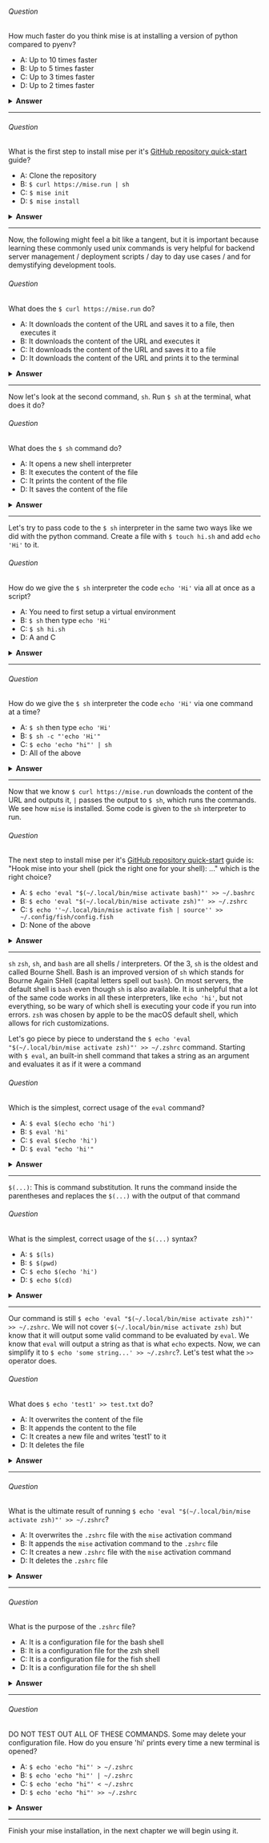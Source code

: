 ###### Question

How much faster do you think mise is at installing a version of python compared to pyenv?

- A: Up to 10 times faster
- B: Up to 5 times faster
- C: Up to 3 times faster
- D: Up to 2 times faster

<details><summary><b>Answer</b></summary>
<p>

#### Answer: A

According to the `mise` GitHub repository, it can be up to 10 times faster than `pyenv` for installing Python versions.

</p>
</details>

---

###### Question

What is the first step to install mise per it's [GitHub repository quick-start](https://github.com/jdx/mise?tab=readme-ov-file#quickstart) guide?

- A: Clone the repository
- B: `$ curl https://mise.run | sh`
- C: `$ mise init`
- D: `$ mise install`

<details><summary><b>Answer</b></summary>
<p>

#### Answer: B

</p>
</details>

---

Now, the following might feel a bit like a tangent, but it is important because learning these commonly used unix commands is very helpful for backend server management / deployment scripts / day to day use cases / and for demystifying development tools.

###### Question

What does the `$ curl https://mise.run` do?

- A: It downloads the content of the URL and saves it to a file, then executes it
- B: It downloads the content of the URL and executes it
- C: It downloads the content of the URL and saves it to a file
- D: It downloads the content of the URL and prints it to the terminal

<details><summary><b>Answer</b></summary>
<p>

#### Answer: D

</p>
</details>

---

Now let's look at the second command, `sh`. Run `$ sh` at the terminal, what does it do?

###### Question

What does the `$ sh` command do?

- A: It opens a new shell interpreter
- B: It executes the content of the file
- C: It prints the content of the file
- D: It saves the content of the file

<details><summary><b>Answer</b></summary>
<p>

#### Answer: A

</p>
</details>

---

Let's try to pass code to the `$ sh` interpreter in the same two ways like we did with the python command. Create a file with `$ touch hi.sh` and add `echo 'Hi'` to it.

###### Question

How do we give the `$ sh` interpreter the code `echo 'Hi'` via all at once as a script?

- A: You need to first setup a virtual environment
- B: `$ sh` then type `echo 'Hi'`
- C: `$ sh hi.sh`
- D: A and C

<details><summary><b>Answer</b></summary>
<p>

#### Answer: C

</p>
</details>

---

###### Question

How do we give the `$ sh` interpreter the code `echo 'Hi'` via one command at a time?

- A: `$ sh` then type `echo 'Hi'`
- B: `$ sh -c "'echo 'Hi'"`
- C: `$ echo 'echo "hi"' | sh`
- D: All of the above

<details><summary><b>Answer</b></summary>
<p>

#### Answer: D

Though all of these work we want understand the `$ echo 'echo "hi"' | sh` the most. This is because it is a common pattern to pipe the output of one command to another command as `$ curl https://mise.run | sh` does. Why doesn't `$ echo 'hi' | sh` work? The error you get is `sh: 1: hi: not found`. This is because echo outputs 'hi', which is not a valid command. Hence, we need to double echo.

</p>
</details>

---

Now that we know `$ curl https://mise.run` downloads the content of the URL and outputs it, `|` passes the output to `$ sh`, which runs the commands. We see how `mise` is installed. Some code is given to the `sh` interpreter to run.

###### Question

The next step to install mise per it's [GitHub repository quick-start](https://github.com/jdx/mise?tab=readme-ov-file#quickstart) guide is: "Hook mise into your shell (pick the right one for your shell): ..." which is the right choice?

- A: `$ echo 'eval "$(~/.local/bin/mise activate bash)"' >> ~/.bashrc`
- B: `$ echo 'eval "$(~/.local/bin/mise activate zsh)"' >> ~/.zshrc`
- C: `$ echo ''~/.local/bin/mise activate fish | source'' >> ~/.config/fish/config.fish`
- D: None of the above

<details><summary><b>Answer</b></summary>
<p>

#### Answer: B

If you are on a macOS, `$ zsh` is set as your default shell. The configuration file of `zsh` is called `.zshrc` where rc stands for run commands.

</p>
</details>

---

`sh` `zsh`, `sh`, and `bash` are all shells / interpreters. Of the 3, `sh` is the oldest and called Bourne Shell. Bash is an improved version of `sh` which stands for Bourne Again SHell (capital letters spell out `bash`). On most servers, the default shell is `bash` even though `sh` is also available. It is unhelpful that a lot of the same code works in all these interpreters, like `echo 'hi'`, but not everything, so be wary of which shell is executing your code if you run into errors. `zsh` was chosen by apple to be the macOS default shell, which allows for rich customizations.

Let's go piece by piece to understand the `$ echo 'eval "$(~/.local/bin/mise activate zsh)"' >> ~/.zshrc` command. Starting with `$ eval`, an built-in shell command that takes a string as an argument and evaluates it as if it were a command

###### Question

Which is the simplest, correct usage of the `eval` command?

- A: `$ eval $(echo echo 'hi')`
- B: `$ eval 'hi'`
- C: `$ eval $(echo 'hi')`
- D: `$ eval "echo 'hi'"`

<details><summary><b>Answer</b></summary>
<p>

#### Answer: D

Even though some of these commands works, `$ eval "echo 'hi'"` is the best answer because it is the simplest. We said "`$ eval` takes a string as an argument and evaluates it as if it were a command". `"echo 'hi'"` is a string that we pass to `$ eval` which runs it, resulting in `hi`

</p>
</details>

---

`$(...)`: This is command substitution. It runs the command inside the parentheses and replaces the `$(...)` with the output of that command

###### Question

What is the simplest, correct usage of the `$(...)` syntax?

- A: `$ $(ls)`
- B: `$ $(pwd)`
- C: `$ echo $(echo 'hi')`
- D: `$ echo $(cd)`

<details><summary><b>Answer</b></summary>
<p>

#### Answer: C

Though some of these may not give you errors, `$ echo $(echo 'hi')` is the best answer. We know the evaluation of `echo 'hi'` is `'hi'`, so then we have `$ echo 'hi'`. `$(echo 'hi')` was substituted by `'hi'`.

</p>
</details>

---

Our command is still `$ echo 'eval "$(~/.local/bin/mise activate zsh)"' >> ~/.zshrc`.
We will not cover `$(~/.local/bin/mise activate zsh)` but know that it will output some valid command to be evaluated by `eval`. We know that `eval` will output a string as that is what `echo` expects. Now, we can simplify it to `$ echo 'some string...' >> ~/.zshrc`?. Let's test what the `>>` operator does.

###### Question

What does `$ echo 'test1' >> test.txt` do?

- A: It overwrites the content of the file
- B: It appends the content to the file
- C: It creates a new file and writes 'test1' to it
- D: It deletes the file

<details><summary><b>Answer</b></summary>
<p>

#### Answer: B

The `>>` operator appends the content to the file. If the file does not exist, it creates a new file and writes 'test1' to it. To confirm that it appends to the file, try running the command multiple times.

</p>
</details>

---

###### Question

What is the ultimate result of running `$ echo 'eval "$(~/.local/bin/mise activate zsh)"' >> ~/.zshrc`?

- A: It overwrites the `.zshrc` file with the `mise` activation command
- B: It appends the `mise` activation command to the `.zshrc` file
- C: It creates a new `.zshrc` file with the `mise` activation command
- D: It deletes the `.zshrc` file

<details><summary><b>Answer</b></summary>
<p>

#### Answer: B

The `>>` operator appends the `mise` activation command to the `.zshrc` file. This ensures that the `mise` environment is activated every time a new terminal session is started.

</p>
</details>

---

###### Question

What is the purpose of the `.zshrc` file?

- A: It is a configuration file for the bash shell
- B: It is a configuration file for the zsh shell
- C: It is a configuration file for the fish shell
- D: It is a configuration file for the sh shell

<details><summary><b>Answer</b></summary>
<p>

#### Answer: B

The `.zshrc` file is a configuration file for the zsh shell, where you can set environment variables, aliases, and other settings. Basically, it is a script that runs every time a new terminal session is started.

</p>
</details>

---

###### Question

DO NOT TEST OUT ALL OF THESE COMMANDS. Some may delete your configuration file. How do you ensure 'hi' prints every time a new terminal is opened?

- A: `$ echo 'echo "hi"' > ~/.zshrc`
- B: `$ echo 'echo "hi"' | ~/.zshrc`
- C: `$ echo 'echo "hi"' < ~/.zshrc`
- D: `$ echo 'echo "hi"' >> ~/.zshrc`

<details><summary><b>Answer</b></summary>
<p>

#### Answer: D

The `>>` operator appends the command `echo 'hi'` to the `.zshrc` file, so it will be executed every time a new terminal is opened. The dangerous command is `>`, which overwrites the file. You can test this out with a simple command like `$ echo 'v1' > test.txt` then `$ cat test.txt` to see the contents, then `$ echo 'v2 '> test.txt`. Does the file have both `v1` and `v2` or just `v2`?

</p>
</details>

---

Finish your mise installation, in the next chapter we will begin using it.
